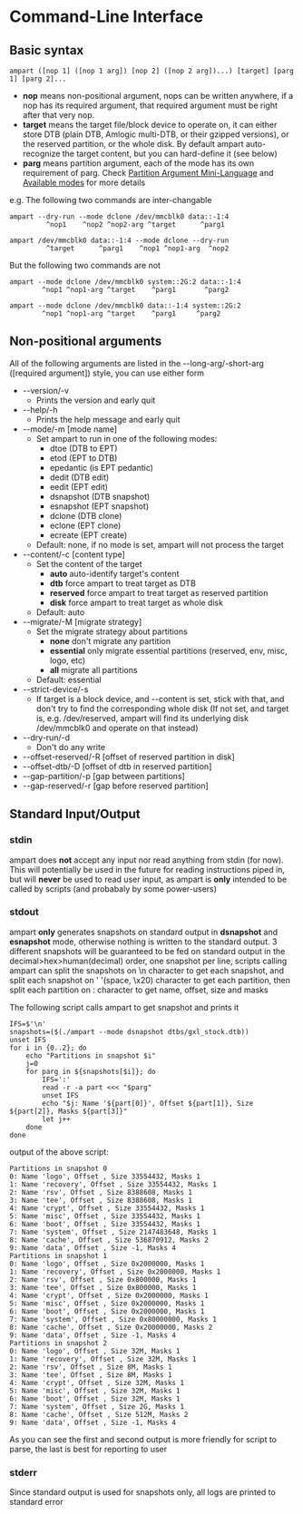 # Command-Line Interface
## Basic syntax
````
ampart ([nop 1] ([nop 1 arg]) [nop 2] ([nop 2 arg])...) [target] [parg 1] [parg 2]...
````
 - **nop** means non-positional argument, nops can be written anywhere, if a nop has its required argument, that required argument must be right after that very nop.
 - **target** means the target file/block device to operate on, it can either store DTB (plain DTB, Amlogic multi-DTB, or their gzipped versions), or the reserved partition, or the whole disk. By default ampart auto-recognize the target content, but you can hard-define it (see below)
 - **parg** means partition argument, each of the mode has its own requirement of parg. Check [Partition Argument Mini-Language][parg] and [Available modes][modes] for more details


e.g. 
The following two commands are inter-changable
````
ampart --dry-run --mode dclone /dev/mmcblk0 data::-1:4
         ^nop1    ^nop2 ^nop2-arg ^target      ^parg1
````
    
````
ampart /dev/mmcblk0 data::-1:4 --mode dclone --dry-run 
         ^target      ^parg1    ^nop1 ^nop1-arg  ^nop2
````
But the following two commands are not
```
ampart --mode dclone /dev/mmcblk0 system::2G:2 data::-1:4
        ^nop1 ^nop1-arg ^target    ^parg1       ^parg2
```
```
ampart --mode dclone /dev/mmcblk0 data::-1:4 system::2G:2
        ^nop1 ^nop1-arg ^target    ^parg1     ^parg2
```

## Non-positional arguments
All of the following arguments are listed in the --long-arg/-short-arg ([required argument]) style, you can use either form
 - --version/-v
   - Prints the version and early quit
 - --help/-h
   - Prints the help message and early quit
 - --mode/-m [mode name]
   - Set ampart to run in one of the following modes:
     - dtoe (DTB to EPT)
     - etod (EPT to DTB)
     - epedantic (is EPT pedantic)
     - dedit (DTB edit)
     - eedit (EPT edit)
     - dsnapshot (DTB snapshot)
     - esnapshot (EPT snapshot)
     - dclone (DTB clone)
     - eclone (EPT clone)
     - ecreate (EPT create)
   - Default: none, if no mode is set, ampart will not process the target
 - --content/-c [content type]
   - Set the content of the target
     - **auto** auto-identify target's content
     - **dtb** force ampart to treat target as DTB
     - **reserved** force ampart to treat target as reserved partition
     - **disk** force ampart to treat target as whole disk
   - Default: auto
 - --migrate/-M [migrate strategy]
   - Set the migrate strategy about partitions
     - **none** don't migrate any partition
     - **essential** only migrate essential partitions (reserved, env, misc, logo, etc)
     - **all** migrate all partitions
   - Default: essential
 - --strict-device/-s
   - If target is a block device, and --content is set, stick with that, and don't try to find the corresponding whole disk (If not set, and target is, e.g. /dev/reserved, ampart will find its underlying disk /dev/mmcblk0 and operate on that instead)
 - --dry-run/-d
   - Don't do any write
 - --offset-reserved/-R [offset of reserved partition in disk]
 - --offset-dtb/-D [offset of dtb in reserved partition]
 - --gap-partition/-p [gap between partitions]
 - --gap-reserved/-r [gap before reserved partition]


## Standard Input/Output
### stdin
ampart does **not** accept any input nor read anything from stdin (for now). This will potentially be used in the future for reading instructions piped in, but will **never** be used to read user input, as ampart is **only** intended to be called by scripts (and probabaly by some power-users)
### stdout
ampart **only** generates snapshots on standard output in **dsnapshot** and **esnapshot** mode, otherwise nothing is written to the standard output. 3 different snapshots will be guaranteed to be fed on standard output in the decimal>hex>human(decimal) order, one snapshot per line, scripts calling ampart can split the snapshots on \n character to get each snapshot, and split each snapshot on ' '(space, \x20)  character to get each partition, then split each partition on : character to get name, offset, size and masks

The following script calls ampart to get snapshot and prints it
```
IFS=$'\n'
snapshots=($(./ampart --mode dsnapshot dtbs/gxl_stock.dtb))
unset IFS
for i in {0..2}; do
    echo "Partitions in snapshot $i"
    j=0
    for parg in ${snapshots[$i]}; do
        IFS=':'
        read -r -a part <<< "$parg"
        unset IFS
        echo "$j: Name '${part[0]}', Offset ${part[1]}, Size ${part[2]}, Masks ${part[3]}"
        let j++
    done
done
```
output of the above script:
```
Partitions in snapshot 0
0: Name 'logo', Offset , Size 33554432, Masks 1
1: Name 'recovery', Offset , Size 33554432, Masks 1
2: Name 'rsv', Offset , Size 8388608, Masks 1
3: Name 'tee', Offset , Size 8388608, Masks 1
4: Name 'crypt', Offset , Size 33554432, Masks 1
5: Name 'misc', Offset , Size 33554432, Masks 1
6: Name 'boot', Offset , Size 33554432, Masks 1
7: Name 'system', Offset , Size 2147483648, Masks 1
8: Name 'cache', Offset , Size 536870912, Masks 2
9: Name 'data', Offset , Size -1, Masks 4
Partitions in snapshot 1
0: Name 'logo', Offset , Size 0x2000000, Masks 1
1: Name 'recovery', Offset , Size 0x2000000, Masks 1
2: Name 'rsv', Offset , Size 0x800000, Masks 1
3: Name 'tee', Offset , Size 0x800000, Masks 1
4: Name 'crypt', Offset , Size 0x2000000, Masks 1
5: Name 'misc', Offset , Size 0x2000000, Masks 1
6: Name 'boot', Offset , Size 0x2000000, Masks 1
7: Name 'system', Offset , Size 0x80000000, Masks 1
8: Name 'cache', Offset , Size 0x20000000, Masks 2
9: Name 'data', Offset , Size -1, Masks 4
Partitions in snapshot 2
0: Name 'logo', Offset , Size 32M, Masks 1
1: Name 'recovery', Offset , Size 32M, Masks 1
2: Name 'rsv', Offset , Size 8M, Masks 1
3: Name 'tee', Offset , Size 8M, Masks 1
4: Name 'crypt', Offset , Size 32M, Masks 1
5: Name 'misc', Offset , Size 32M, Masks 1
6: Name 'boot', Offset , Size 32M, Masks 1
7: Name 'system', Offset , Size 2G, Masks 1
8: Name 'cache', Offset , Size 512M, Masks 2
9: Name 'data', Offset , Size -1, Masks 4
```
As you can see the first and second output is more friendly for script to parse, the last is best for reporting to user
### stderr
Since standard output is used for snapshots only, all logs are printed to standard error

[parg]:partition-argument-mini-language.md
[modes]:available-modes.md